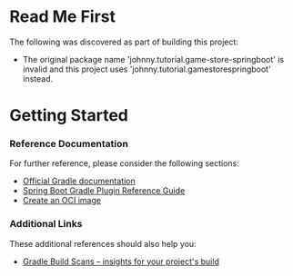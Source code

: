 # Read Me First
The following was discovered as part of building this project:

* The original package name 'johnny.tutorial.game-store-springboot' is invalid and this project uses 'johnny.tutorial.gamestorespringboot' instead.

# Getting Started

### Reference Documentation
For further reference, please consider the following sections:

* [Official Gradle documentation](https://docs.gradle.org)
* [Spring Boot Gradle Plugin Reference Guide](https://docs.spring.io/spring-boot/docs/2.7.0-SNAPSHOT/gradle-plugin/reference/html/)
* [Create an OCI image](https://docs.spring.io/spring-boot/docs/2.7.0-SNAPSHOT/gradle-plugin/reference/html/#build-image)

### Additional Links
These additional references should also help you:

* [Gradle Build Scans – insights for your project's build](https://scans.gradle.com#gradle)

